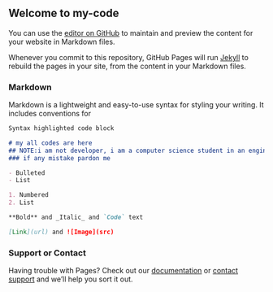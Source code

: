 ## Welcome to my-code

You can use the [editor on GitHub](https://github.com/niteesh-bhat/my-code/edit/gh-pages/index.md) to maintain and preview the content for your website in Markdown files.

Whenever you commit to this repository, GitHub Pages will run [Jekyll](https://jekyllrb.com/) to rebuild the pages in your site, from the content in your Markdown files.

### Markdown

Markdown is a lightweight and easy-to-use syntax for styling your writing. It includes conventions for

```markdown
Syntax highlighted code block

# my all codes are here
## NOTE:i am not developer, i am a computer science student in an engineering college.
### if any mistake pardon me

- Bulleted
- List

1. Numbered
2. List

**Bold** and _Italic_ and `Code` text

[Link](url) and ![Image](src)
```

### Support or Contact

Having trouble with Pages? Check out our [documentation](https://docs.github.com/categories/github-pages-basics/) or [contact support](https://support.github.com/contact) and we’ll help you sort it out.
